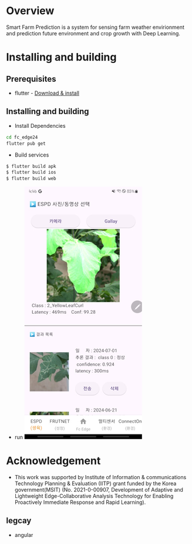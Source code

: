 # Overview
Smart Farm Prediction is a system for sensing farm weather envirionment and prediction future environment and crop growth with Deep Learning.

# Installing and building
## Prerequisites
* flutter - [Download & install](https://flutter.dev/)

## Installing and building
* Install Dependencies
```bash
cd fc_edge24
flutter pub get
```
* Build services
```bash
$ flutter build apk
$ flutter build ios
$ flutter build web
```
* run 
   ![run](images/Screenshot.jpg)


# Acknowledgement
* This work was supported by Institute of Information & communications Technology Planning & Evaluation (IITP) grant funded by the Korea government(MSIT) (No. 2021-0-00907, Development of Adaptive and Lightweight Edge-Collaborative Analysis Technology for Enabling Proactively Immediate Response and Rapid Learning).

## legcay 
* angular 